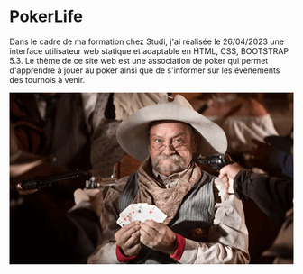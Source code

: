 # PokerLife

Dans le cadre de ma formation chez Studi, j'ai réalisée le 26/04/2023 une interface utilisateur web statique et adaptable en HTML, CSS, BOOTSTRAP 5.3.
Le thème de ce site web est une association de poker qui permet d'apprendre à jouer au poker ainsi que de s'informer sur les évènements des tournois à venir.


![joueur de poker](https://github.com/kira972/PokerLife/blob/main/assets/images/player-4.png?raw=true)

